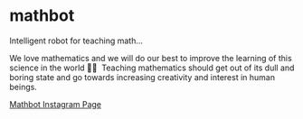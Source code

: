 # mathbot
Intelligent robot for teaching math...

We love mathematics and we will do our best to improve the learning of this science in the world 💚🔥
‌
Teaching mathematics should get out of its dull and boring state and go towards increasing creativity and interest in human beings.

<a href="https://www.instagram.com/mathbot.ir/">Mathbot Instagram Page</a>